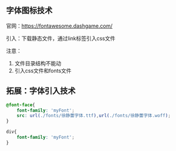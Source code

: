 ## 字体图标技术

官网：https://fontawesome.dashgame.com/

引入：下载静态文件，通过link标签引入css文件

注意：

1. 文件目录结构不能动
2. 引入css文件和fonts文件

## 拓展：字体引入技术

```css
@font-face{
    font-family: 'myFont';
    src: url(./fonts/徐静蕾字体.ttf),url(./fonts/徐静蕾字体.woff);
}

div{
    font-family: 'myFont';
}
```

